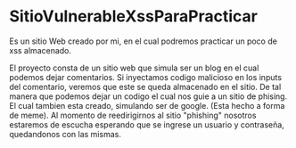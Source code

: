 # SitioVulnerableXssParaPracticar


Es un sitio Web creado por mi, en el cual podremos practicar un poco de xss almacenado.

El proyecto consta de un sitio web que simula ser un blog en el cual podemos dejar comentarios.
Si inyectamos codigo malicioso en los inputs del comentario, veremos que este se queda almacenado en el sitio.
De tal manera que podemos dejar un codigo el cual nos guie a un sitio de phising.
El cual tambien esta creado, simulando ser de google. (Esta hecho a forma de meme).
Al momento de reedirigirnos al sitio "phishing" nosotros estaremos de escucha esperando que se ingrese un usuario y contraseña, quedandonos con las mismas.
